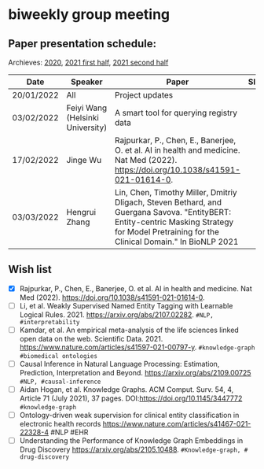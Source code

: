 # biweekly group meeting

## Paper presentation schedule:

Archieves: [2020](2020-12-18.md), 
[2021 first half](paper-archive-07.2021.md), [2021 second half](paper-archive-12.2021.md)

| Date       | Speaker   | Paper                                                                                                                                              | Slides |
|------------|-----------|----------------------------------------------------------------------------------------------------------------------------------------------------|--------|
| 20/01/2022 | All | Project updates | |
| 03/02/2022 | Feiyi Wang (Helsinki University)| A smart tool for querying registry data | |
| 17/02/2022 | Jinge Wu | Rajpurkar, P., Chen, E., Banerjee, O. et al. AI in health and medicine. Nat Med (2022). https://doi.org/10.1038/s41591-021-01614-0. | |
| 03/03/2022 | Hengrui Zhang | Lin, Chen, Timothy Miller, Dmitriy Dligach, Steven Bethard, and Guergana Savova. "EntityBERT: Entity-centric Masking Strategy for Model Pretraining for the Clinical Domain." In BioNLP 2021 | |

## Wish list
- [x] Rajpurkar, P., Chen, E., Banerjee, O. et al. AI in health and medicine. Nat Med (2022). https://doi.org/10.1038/s41591-021-01614-0.
- [ ] Li, et al. Weakly Supervised Named Entity Tagging with Learnable Logical Rules. 2021. https://arxiv.org/abs/2107.02282. `#NLP, #interpretability` 
- [ ] Kamdar, et al. An empirical meta-analysis of the life sciences linked open data on the web. Scientific Data. 2021.  https://www.nature.com/articles/s41597-021-00797-y. `#knowledge-graph` `#biomedical ontologies`
- [ ] Causal Inference in Natural Language Processing: Estimation, Prediction, Interpretation and Beyond. https://arxiv.org/abs/2109.00725 `#NLP, #causal-inference`
- [ ] Aidan Hogan, et al. Knowledge Graphs. ACM Comput. Surv. 54, 4, Article 71 (July 2021), 37 pages. DOI:https://doi.org/10.1145/3447772 `#knowledge-graph`
- [ ] Ontology-driven weak supervision for clinical entity classification in electronic health records https://www.nature.com/articles/s41467-021-22328-4 #NLP #EHR
- [ ] Understanding the Performance of Knowledge Graph Embeddings in Drug Discovery https://arxiv.org/abs/2105.10488. `#Knowledge-graph, # drug-discovery`

